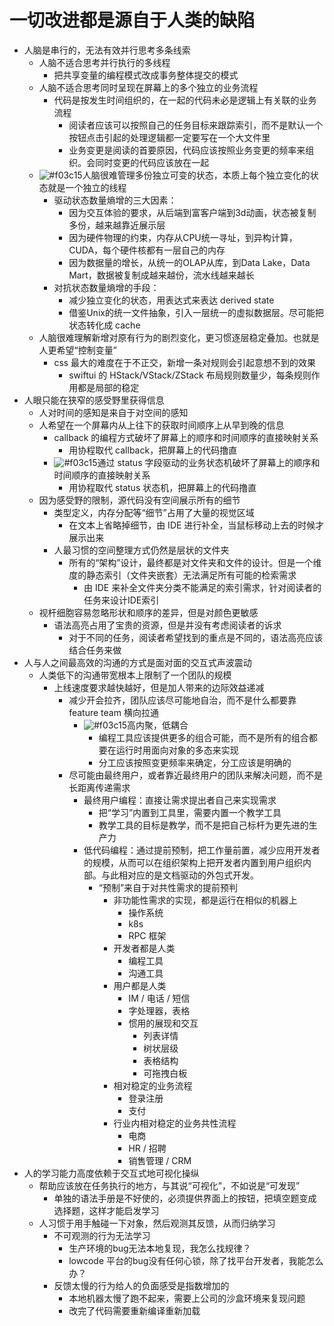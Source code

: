 # 一切改进都是源自于人类的缺陷

* 人脑是串行的，无法有效并行思考多条线索
  * 人脑不适合思考并行执行的多线程
    * 把共享变量的编程模式改成事务整体提交的模式
  * 人脑不适合思考同时呈现在屏幕上的多个独立的业务流程
    * 代码是按发生时间组织的，在一起的代码未必是逻辑上有关联的业务流程
      * 阅读者应该可以按照自己的任务目标来跟踪索引，而不是默认一个按钮点击引起的处理逻辑都一定要写在一个大文件里
      * 业务变更是阅读的首要原因，代码应该按照业务变更的频率来组织。会同时变更的代码应该放在一起
  * ![#f03c15](https://via.placeholder.com/15/f03c15/000000?text=+)人脑很难管理多份独立可变的状态，本质上每个独立变化的状态就是一个独立的线程
    * 驱动状态数量熵增的三大因素：
      * 因为交互体验的要求，从后端到富客户端到3d动画，状态被复制多份，越来越靠近展示层
      * 因为硬件物理的约束，内存从CPU统一寻址，到异构计算，CUDA，每个硬件核都有一层自己的内存
      * 因为数据量的增长，从统一的OLAP从库，到Data Lake，Data Mart，数据被复制成越来越份，流水线越来越长
    * 对抗状态数量熵增的手段：
      * 减少独立变化的状态，用表达式来表达 derived state
      * 借鉴Unix的统一文件抽象，引入一层统一的虚拟数据层。尽可能把状态转化成 cache
  * 人脑很难理解新增对原有行为的剧烈变化，更习惯逐层稳定叠加。也就是人更希望“控制变量”
    * css 最大的难度在于不正交，新增一条对规则会引起意想不到的效果
      * swiftui 的 HStack/VStack/ZStack 布局规则数量少，每条规则作用都是局部的稳定
* 人眼只能在狭窄的感受野里获得信息
  * 人对时间的感知是来自于对空间的感知
  * 人希望在一个屏幕内从上往下的获取时间顺序上从早到晚的信息
    * callback 的编程方式破坏了屏幕上的顺序和时间顺序的直接映射关系
      * 用协程取代 callback，把屏幕上的代码撸直
    * ![#f03c15](https://via.placeholder.com/15/f03c15/000000?text=+)通过 status 字段驱动的业务状态机破坏了屏幕上的顺序和时间顺序的直接映射关系
      * 用协程取代 status 状态机，把屏幕上的代码撸直
  * 因为感受野的限制，源代码没有空间展示所有的细节
    * 类型定义，内存分配等“细节”占用了大量的视觉区域
      * 在文本上省略掉细节，由 IDE 进行补全，当鼠标移动上去的时候才展示出来
    * 人最习惯的空间整理方式仍然是层状的文件夹
      * 所有的“架构”设计，最终都是对文件夹和文件的设计。但是一个维度的静态索引（文件夹嵌套）无法满足所有可能的检索需求
        * 由 IDE 来补全文件夹分类不能满足的索引需求，针对阅读者的任务来设计IDE索引
  * 视杆细胞容易忽略形状和顺序的差异，但是对颜色更敏感
    * 语法高亮占用了宝贵的资源，但是并没有考虑阅读者的诉求
      * 对于不同的任务，阅读者希望找到的重点是不同的，语法高亮应该结合任务来做 
* 人与人之间最高效的沟通的方式是面对面的交互式声波震动
  * 人类低下的沟通带宽根本上限制了一个团队的规模
    * 上线速度要求越快越好，但是加人带来的边际效益递减
      * 减少开会拉齐，团队应该尽可能地自治，而不是什么都要靠 feature team 横向拉通
        * ![#f03c15](https://via.placeholder.com/15/f03c15/000000?text=+)高内聚，低耦合
          * 编程工具应该提供更多的组合可能，而不是所有的组合都要在运行时用面向对象的多态来实现
          * 分工应该按照变更频率来确定，分工应该是明确的
      * 尽可能由最终用户，或者靠近最终用户的团队来解决问题，而不是长距离传递需求
        * 最终用户编程：直接让需求提出者自己来实现需求
          * 把“学习”内置到工具里，需要内置一个教学工具
          * 教学工具的目标是教学，而不是把自己标杆为更先进的生产力
        * 低代码编程：通过提前预制，把工作量前置，减少应用开发者的规模，从而可以在组织架构上把开发者内置到用户组织内部。与此相对应的是文档驱动的外包式开发。
          * “预制”来自于对共性需求的提前预判
            * 非功能性需求的实现，都是运行在相似的机器上
              * 操作系统
              * k8s
              * RPC 框架
            * 开发者都是人类
              * 编程工具
              * 沟通工具
            * 用户都是人类
              * IM / 电话 / 短信
              * 字处理器，表格
              * 惯用的展现和交互
                * 列表详情
                * 树状层级
                * 表格结构
                * 可拖拽白板
            * 相对稳定的业务流程
              * 登录注册
              * 支付
            * 行业内相对稳定的业务共性流程
              * 电商
              * HR / 招聘
              * 销售管理 / CRM
* 人的学习能力高度依赖于交互式地可视化操纵
  * 帮助应该放在任务执行的地方，与其说“可视化”，不如说是“可发现”
    * 单独的语法手册是不好使的，必须提供界面上的按钮，把填空题变成选择题，这样才能启发学习
  * 人习惯于用手触碰一下对象，然后观测其反馈，从而归纳学习
    * 不可观测的行为无法学习
      * 生产环境的bug无法本地复现，我怎么找规律？
      * lowcode 平台的bug没有任何心锁，除了找平台开发者，我能怎么办？
    * 反馈太慢的行为给人的负面感受是指数增加的
      * 本地机器太慢了跑不起来，需要上公司的沙盒环境来复现问题
      * 改完了代码需要重新编译重新加载
